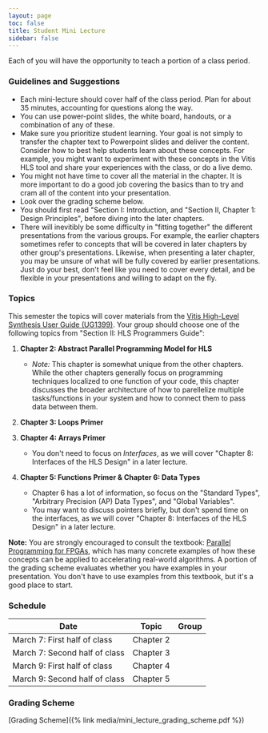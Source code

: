 ```yaml
---
layout: page
toc: false
title: Student Mini Lecture
sidebar: false
---
```


Each of you will have the opportunity to teach a portion of a class period.

### Guidelines and Suggestions
* Each mini-lecture should cover half of the class period. Plan for about 35 minutes, accounting for questions along the way.
* You can use power-point slides, the white board, handouts, or a combination of any of these.
* Make sure you prioritize student learning.  Your goal is not simply to transfer the chapter text to Powerpoint slides and deliver the content.  Consider how to best help students learn about these concepts.  For example, you might want to experiment with these concepts in the Vitis HLS tool and share your experiences with the class, or do a live demo.  
* You might not have time to cover all the material in the chapter.  It is more important to do a good job covering the basics than to try and cram all of the content into your presentation.
* Look over the grading scheme below.
* You should first read "Section I: Introduction, and "Section II, Chapter 1: Design Principles", before diving into the later chapters.
* There will inevitibly be some difficulty in "fitting together" the different presentations from the various groups.  For example, the earlier chapters sometimes refer to concepts that will be covered in later chapters by other group's presentations.  Likewise, when presenting a later chapter, you may be unsure of what will be fully covered by earlier presentations.   Just do your best, don't feel like you need to cover every detail, and be flexible in your presentations and willing to adapt on the fly.

### Topics
This semester the topics will cover materials from the [Vitis High-Level Synthesis User Guide (UG1399)](https://docs.xilinx.com/r/en-US/ug1399-vitis-hls). Your group should choose one of the following topics from "Section II: HLS Programmers Guide":

1. **Chapter 2: Abstract Parallel Programming Model for HLS**
    * *Note:* This chapter is somewhat unique from the other chapters. While the other chapters generally focus on programming techniques localized to one function of your code, this chapter discusses the broader architecture of how to parellelize multiple tasks/functions in your system and how to connect them to pass data between them.

1. **Chapter 3: Loops Primer**

1. **Chapter 4: Arrays Primer**
    * You don't need to focus on *Interfaces*, as we will cover "Chapter 8: Interfaces of the HLS Design" in a later lecture.
    
1. **Chapter 5: Functions Primer & Chapter 6: Data Types**
    * Chapter 6 has a lot of information, so focus on the "Standard Types", "Arbitrary Precision (AP) Data Types", and "Global Variables".  
    * You may want to discuss pointers briefly, but don't spend time on the interfaces, as we will cover "Chapter 8: Interfaces of the HLS Design" in a later lecture.


**Note:** You are strongly encouraged to consult the textbook: [Parallel Programming for FPGAs](https://kastner.ucsd.edu/hlsbook/), which has many concrete examples of how these concepts can be applied to accelerating real-world algorithms.  A portion of the grading scheme evaluates whether you have examples in your presentation.  You don't have to use examples from this textbook, but it's a good place to start.

### Schedule

| Date  | Topic | Group |
|-------|-------|-------|
| March 7: First half of class | Chapter 2
| March 7: Second half of class | Chapter 3
| March 9: First half of class | Chapter 4
| March 9: Second half of class | Chapter 5


### Grading Scheme

[Grading Scheme]({% link media/mini_lecture_grading_scheme.pdf %})